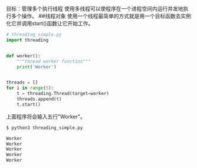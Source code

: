 目标：管理多个执行线程
使用多线程可以使程序在一个进程空间内运行并发地执行多个操作。
##线程对象
使用一个线程最简单的方式就是用一个目标函数去实例化它并调用start()函数让它开始工作。
```python
# threading_simple.py
import threading


def worker():
    """thread worker function"""
    print('Worker')


threads = []
for i in range(5):
    t = threading.Thread(target=worker)
    threads.append(t)
    t.start()
```
上面程序将会输入五行"Worker"。
```bash
$ python3 threading_simple.py

Worker
Worker
Worker
Worker
Worker
```
























































